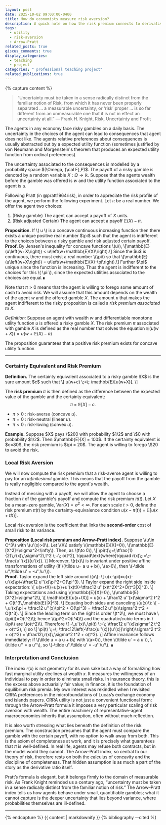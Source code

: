 ```yaml
---
layout: post
date: 2025-10-02 09:00:00-0400
title: How do economists measure risk aversion?
description: A quick note on how the risk premium connects to derivatives of utility.
tags:
  - utility
  - risk-aversion
  - Arrow-Pratt
related_posts: true
giscus_comments: true
display_categories:
  - teaching
  - project
categories: " professional teaching project"
related_publications: true
---
```


{% capture content %}

> “Uncertainty must be taken in a sense radically distinct from the familiar notion of Risk, from which it has never been properly separated … a measurable uncertainty, or ‘risk’ proper … is so far different from an unmeasurable one that it is not in effect an uncertainty at all.”
> — Frank H. Knight, Risk, Uncertainty and Profit

The agents in any economy face risky gambles on a daily basis. The uncertainty in the choices of the agent can lead to consequences that agent does not like. The agents relative preferences about consequences is usually abstracted out by a expected utility function (sometimes justified by von Neumann and Morgenstein's theorem that produces an expected utility function from ordinal preferences).

The uncertainty associated to the consequences is modelled by a probability space $(\Omega, {\cal F},P)$. The payoff of a risky gamble is denoted by a random variable $X:\Omega \to \mathbb{R}$. Suppose that the agents wealth before the gamble was offered is $w$ and the utility function associated to the agent is $u.$

Following Pratt (in @pratt1964risk), in order to appreciate the risk profile of the agent, we perform the following experiment. Let $\pi$ be a real number. We offer the agent two choices:

1. (Risky gamble) The agent can accept a payoff of $X$ units.
2. (Risk adjusted Certain) The agent can accept a payoff $\mathbb{E}(X) - \pi$.

<div class="math-block">
<strong>Proposition.</strong> If \( u \) is a concave continuous increasing function then there exists a unique positive real number $\pi$ such that the agent is indifferent to the choices between a risky gamble and risk adjusted certain payoff.
</div>

<div class="math-block proof">
<strong>Proof.</strong> By Jensen's inequality for concave functions \(u\), \[\mathbb{E}(u\left(w+X\right)) < u\left(w+\mathbb{E}(X)\right).\] Since the $u$ is continuous, there must exist a real number \(\pi\) so that \[\mathbb{E}(u\left(w+X\right)) = u\left(w+\mathbb{E}(X)-\pi\right).\] Further $\pi$ unique since the function is increasing. Thus the agent is indifferent to the choices for this \( \pi \), since the expected utilities associated to the choices are equal.∎
</div>

Note that $\pi > 0$ means that the agent is willing to forego some amount of cash to avoid risk. We will assume that this amount depends on the wealth of the agent $w$ and the offered gamble $X$. The amount $\pi$ that makes the agent indifferent to the risky proposition is called a _risk premium associated to X_.

_Definition:_ Suppose an agent with wealth $w$ and differentiable monotone utility function $u$ is offered a risky gamble $X$. The risk premium $\pi$ associated with gamble $X$ is defined as the real number that solves the equation $\mathbb{E}(u\left(w+X\right)) = u\left(w+\mathbb{E}(X)-\pi\right)$

The proposition guarantees that a positive risk premium exists for concave utility function.

---

### Certainty Equivalent and Risk Premium

<div class="math-block">
<strong>Definition.</strong> The certainty equivalent associated to a risky gamble $X$ is the sure amount $c$ such that
\[
u(w+c) \;=\; \mathbb{E}[u(w+X)].
\]  
</div>

The **risk premium** $\pi$ is then defined as the difference between the expected value of the gamble and the certainty equivalent:
$$
\pi \;=\; \mathbb{E}[X] - c.
$$

- $\pi > 0$ : risk-averse (concave $u$).
- $\pi = 0$ : risk-neutral (linear $u$).
- $\pi < 0$ : risk-loving (convex $u$).

<div class="math-block">
<strong>Example.</strong> Suppose $X$ pays \$200 with probability $1/2$ and \$0 with probability $1/2$. Then $\mathbb{E}[X] = 100$. If the certainty equivalent is $c=80$, the risk premium is $\pi = 20$. The agent is willing to forego \$20 to avoid the risk.
</div>

### Local Risk Aversion

We will now compute the risk premium that a risk-averse agent is willing to pay for an _infinitesimal_ gamble. This means that the payoff from the gamble is really negligible compared to the agent's wealth.

Instead of messing with a payoff, we will allow the agent to choose a fraction $t$ of the gamble's payoff and compute the risk premium $\pi(t)$. Let $X$ be a mean-zero gamble, $\mathrm{Var}(X)=\sigma^2<\infty$. For each scale $t>0$, define the risk premium $\pi(t)$ by the certainty-equivalence condition
$u(x-\pi(t)) \;=\; \mathbb{E}[u(x+tX)].$

Local risk aversion is the coefficient that links the **second-order** cost of small risk to its variance.

<div class="math-block">
<strong>Proposition (Local risk premium and Arrow–Pratt index).</strong>
Suppose \(u\in C^3\) with \(u'(x)>0\). Let \(X\) satisfy \(\mathbb{E}[X]=0\), \(\mathbb{E}[X^2]=\sigma^2<\infty\). Then, as \(t\to 0\),
\[
\pi(t)\;=\;\tfrac{1}{2}\,r(x)\,\sigma^2\,t^2 \;+\; o(t^2),
\qquad\text{where}\qquad
r(x)\;:=\;-\frac{u''(x)}{u'(x)}.
\]
Moreover, \(r(x)\) is invariant under positive affine transformations of utility (if \(\tilde u= a u + b\), \(a>0\), then \(-\tilde u''/\tilde u' = -u''/u'\)).
</div>

<div class="math-block proof">
<strong>Proof.</strong>
Taylor expand the left side around \(x\):
\[
u(x-\pi)=u(x)-u'(x)\pi+\tfrac12 u''(x)\pi^2+O(\pi^3).
\]
Taylor expand the right side inside expectation:
\[
u(x+tX)=u(x)+u'(x)tX+\tfrac12 u''(x)t^2X^2+O(t^3|X|^3).
\]
Taking expectations and using \(\mathbb{E}[X]=0\), \(\mathbb{E}[X^2]=\sigma^2\),
\[
\mathbb{E}[u(x+tX)] = u(x) + \tfrac12 u''(x)\sigma^2 t^2 + O(t^3\,\mathbb{E}|X|^3).
\]
Equating both sides and canceling \(u(x)\):
\[
-\,u'(x)\pi + \tfrac12 u''(x)\pi^2 + O(\pi^3)
= \tfrac12 u''(x)\sigma^2 t^2 + O(t^3).
\]
Since the leading term on the right is order \(t^2\), we must have \(\pi(t)=O(t^2)\); hence \(\pi^2=O(t^4)\) and the quadratic/cubic terms in \(\pi\) are \(o(t^2)\). Therefore
\[
-\,u'(x)\,\pi(t) \;=\; \tfrac12 u''(x)\sigma^2 t^2 + o(t^2),
\]
so
\[
\pi(t) \;=\; \tfrac12\left(-\frac{u''(x)}{u'(x)}\right)\sigma^2 t^2 + o(t^2)
= \tfrac12\,r(x)\,\sigma^2 t^2 + o(t^2).
\]
Affine invariance follows immediately: if \(\tilde u = a u + b\) with \(a>0\), then \(\tilde u' = a u'\), \(\tilde u'' = a u''\), so \(-\tilde u''/\tilde u' = -u''/u'\).
∎
</div>

### Interpretation and Conclusion

The index $r(x)$ is not geometry for its own sake but a way of formalizing how fast marginal utility declines at wealth $x$. It measures the willingness of an individual to pay in order to eliminate small risks. In insurance theory, this is the excess above actuarially fair value; in finance, it is the foundation of equilibrium risk premia. My own interest was rekindled when I revisited CRRA preferences in the microfoundations of Lucas’s exchange economy and islands papers. CRRA utility is not just a convenient functional form: through the Arrow–Pratt formula it imposes a very particular scaling of risk aversion with wealth. The entire machinery of representative-agent macroeconomics inherits that assumption, often without much reflection.

It is also worth stressing what lies beneath the definition of the risk premium. The construction presumes that the agent must compare the gamble with the certain payoff, with no option to walk away from both. This is the axiom of completeness at work, and it is precisely what guarantees that $\pi$ is well-defined. In real life, agents may refuse both contracts, but in the model world they cannot. The Arrow–Pratt index, so central to our theory of risk, therefore rests on both the calculus of concavity and the discipline of completeness. That hidden assumption is as much a part of the story as the derivative ratio itself.

Pratt’s formula is elegant, but it belongs firmly to the domain of measurable risk. As Frank Knight reminded us a century ago, “uncertainty must be taken in a sense radically distinct from the familiar notion of risk.” The Arrow–Pratt index tells us how agents behave under small, quantifiable gambles; what it cannot capture is the deeper uncertainty that lies beyond variance, where probabilities themselves are ill-defined.

---

{% endcapture %}
{{ content | markdownify }}
{% bibliography --cited %}